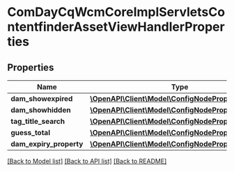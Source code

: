 # ComDayCqWcmCoreImplServletsContentfinderAssetViewHandlerProperties

## Properties
Name | Type | Description | Notes
------------ | ------------- | ------------- | -------------
**dam_showexpired** | [**\OpenAPI\Client\Model\ConfigNodePropertyBoolean**](ConfigNodePropertyBoolean.md) |  | [optional] 
**dam_showhidden** | [**\OpenAPI\Client\Model\ConfigNodePropertyBoolean**](ConfigNodePropertyBoolean.md) |  | [optional] 
**tag_title_search** | [**\OpenAPI\Client\Model\ConfigNodePropertyBoolean**](ConfigNodePropertyBoolean.md) |  | [optional] 
**guess_total** | [**\OpenAPI\Client\Model\ConfigNodePropertyString**](ConfigNodePropertyString.md) |  | [optional] 
**dam_expiry_property** | [**\OpenAPI\Client\Model\ConfigNodePropertyString**](ConfigNodePropertyString.md) |  | [optional] 

[[Back to Model list]](../README.md#documentation-for-models) [[Back to API list]](../README.md#documentation-for-api-endpoints) [[Back to README]](../README.md)


